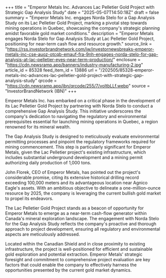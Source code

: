+++
title = "Emperor Metals Inc. Advances Lac Pelletier Gold Project with Strategic Gap Analysis Study"
date = "2025-05-07T14:50:18Z"
draft = false
summary = "Emperor Metals Inc. engages Norda Stelo for a Gap Analysis Study on its Lac Pelletier Gold Project, marking a pivotal step towards mining operations in Quebec, showcasing the company's strategic planning amidst favorable gold market conditions."
description = "Emperor Metals engages Norda Stelo for Gap Analysis Study at Lac Pelletier Gold Project, positioning for near-term cash flow and resource growth."
source_link = "https://rss.investorbrandnetwork.com/iw/investornewsbreaks-emperor-metals-inc-cse-auoz-otcqb-emauf-fra-9nh-engages-norda-stelo-for-gap-analysis-at-lac-pelletier-eyes-near-term-production/"
enclosure = "https://cdn.newsramp.app/banners/industry-manufacturing-2.jpg"
article_id = 85328
feed_item_id = 13886
url = "/202505/85328-emperor-metals-inc-advances-lac-pelletier-gold-project-with-strategic-gap-analysis-study"
qrcode = "https://cdn.newsramp.app/ibn/qrcode/255/7/voltbLLf.webp"
source = "InvestorBrandNetwork (IBN)"
+++

<p>Emperor Metals Inc. has embarked on a critical phase in the development of its Lac Pelletier Gold Project by partnering with Norda Stelo to conduct a comprehensive Gap Analysis Study. This initiative underscores the company's dedication to navigating the regulatory and environmental prerequisites essential for launching mining operations in Quebec, a region renowned for its mineral wealth.</p><p>The Gap Analysis Study is designed to meticulously evaluate environmental permitting processes and pinpoint the regulatory frameworks required for mining commencement. This step is particularly significant for Emperor Metals, given the Lac Pelletier project's existing infrastructure, which includes substantial underground development and a mining permit authorizing daily production of 1,000 tons.</p><p>John Florek, CEO of Emperor Metals, has pointed out the project's considerable promise, citing its extensive historical drilling record exceeding 100,000 meters and its advantageous location near Agnico Eagle's assets. With an ambitious objective to delineate a one-million-ounce resource by 2025, the company is leveraging the current bullish gold market to propel its endeavors.</p><p>The Lac Pelletier Gold Project stands as a beacon of opportunity for Emperor Metals to emerge as a near-term cash-flow generator within Canada's mineral exploration landscape. The engagement with Norda Stelo for the Gap Analysis Study reflects the company's proactive and thorough approach to project development, ensuring all regulatory and environmental aspects are meticulously addressed.</p><p>Located within the Canadian Shield and in close proximity to existing infrastructure, the project is well-positioned for efficient and sustainable gold exploration and potential extraction. Emperor Metals' strategic foresight and commitment to comprehensive project evaluation are key factors that could enable the company to effectively harness the opportunities presented by the current gold market dynamics.</p>